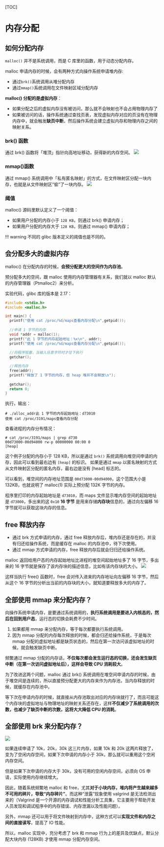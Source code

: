 
[TOC]
# 内存分配

## 如何分配内存

`malloc()` 并不是系统调用，而是 C 库里的函数，用于动态分配内存。

malloc 申请内存的时候，会有两种方式向操作系统申请堆内存:

- 通过`brk()`系统调用从堆分配内存
- 通过`mmap()`系统调用在文件映射区域分配内存

**malloc() 分配的是虚拟内存**：

- 如果分配之后的虚拟内存没有被访问，那么就不会映射也不会占用物理内存了
- 如果被访问的话，操作系统通过查找页表，发现虚拟内存对应的页没有在物理内存中，就会触发**缺页中断**，然后操作系统会建立虚拟内存和物理内存之间的映射关系。


### brk() 函数

通过 brk() 函数将「堆顶」指针向高地址移动，获得新的内存空间。
![](https://camo.githubusercontent.com/876415478ee0109624c33bf8f67f33cebea28441ab5101628f55bdda6795ccb5/68747470733a2f2f63646e2e7869616f6c696e636f64696e672e636f6d2f67682f7869616f6c696e636f6465722f496d616765486f73742f2545362539332538442545342542442539432545372542332542422545372542422539462f2545352538362538352545352541442539382545372541452541312545372539302538362f62726b2545372539342542332545382541462542372e706e67)

### mmap()函数

通过 mmap() 系统调用中「私有匿名映射」的方式，在文件映射区分配一块内存，也就是从文件映射区“偷”了一块内存。
![](https://camo.githubusercontent.com/898e940dd60080d022ee32acf9cd99c8449d9cf2145c9bc39766649c0e2d7a43/68747470733a2f2f63646e2e7869616f6c696e636f64696e672e636f6d2f67682f7869616f6c696e636f6465722f496d616765486f73742f2545362539332538442545342542442539432545372542332542422545372542422539462f2545352538362538352545352541442539382545372541452541312545372539302538362f6d6d61702545372539342542332545382541462542372e706e67)

### 阈值

malloc() 源码里默认定义了一个阈值：

- 如果用户分配的内存小于 `128 KB`，则通过 brk() 申请内存；
- 如果用户分配的内存大于 `128 KB`，则通过 mmap() 申请内存；

!!! warning
	不同的 glibc 版本定义的阈值也是不同的。

## 会分配多大的虚拟内存

malloc() 在分配内存的时候，**会预分配更大的空间作为内存池**。

预分配多大的空间，跟 malloc 使用的内存管理器有关系，我们就以 malloc 默认的内存管理器（Ptmalloc2）来分析。

实验代码，glibc 库的版本是 2.17：
```c
#include <stdio.h>
#include <malloc.h>

int main() {
  printf("使用 cat /proc/%d/maps查看内存分配\n",getpid());
  
  //申请 1 字节的内存
  void *addr = malloc(1);
  printf("此 1 字节的内存起始地址：%x\n", addr);
  printf("使用 cat /proc/%d/maps查看内存分配\n",getpid());
 
  //将程序阻塞，当输入任意字符时才往下执行
  getchar();

  //释放内存
  free(addr);
  printf("释放了 1 字节的内存，但 heap 堆并不会释放\n");
  
  getchar();
  return 0;
}
```

执行，输出：
```shell
# ./alloc_addr此 1 字节的内存起始地址：d73010
使用 cat /proc/3191/maps查看内存分配
```

查看进程的内存分布情况：
```shell
# cat /proc/3191/maps | grep d730
00d73000-00d94000 rw-p 00000000 00:00 0                                  [heap]
```

这个例子分配的内存小于 128 KB，所以是通过 `brk()` 系统调用向堆空间申请的内存，因此可以看到最右边有 `[heap]` 的标识。
如果是通过 `mmap` 以匿名映射的方式从文件映射区分配的匿名内存，最右边是没有 [head] 标志的。

可以看到，堆空间的内存地址范围是 `00d73000-00d94000`，这个范围大小是 132KB，也就说明了 malloc(1) 实际上预分配 132K 字节的内存。

程序里打印的内存起始地址是 `d73010`，而 maps 文件显示堆内存空间的起始地址是 `d73000`，多出来的这 `0x10` **16 字节** 是用来存储**内存块**信息的，通过向左偏移 16 字节就可以获取这块内存的信息。
## free 释放内存

- 通过 brk 方式申请的内存，通过 free 释放内存后，堆内存还是存在的，并没有归还给操作系统，而是缓存在 malloc 的内存池中，待下次使用。
- 通过 mmap 方式申请的内存，free 释放内存后就会归归还给操作系统。

malloc 返回给用户态的内存起始地址比进程的堆空间起始地址多了 16 字节，多出来的 16 字节就是保存了该内存块的描述信息，比如有该内存块的大小。
![](https://camo.githubusercontent.com/eded0bf3706724f5271861eca07aa30cbb5697df02c5c09fa7bbe876be024693/68747470733a2f2f696d672d626c6f672e6373646e696d672e636e2f696d675f636f6e766572742f63623665336365343533326666306136626664363066653365353261383036652e706e67)

这样当执行 free() 函数时，free 会对传入进来的内存地址向左偏移 16 字节，然后从这个 16 字节的分析出当前的内存块的大小，就知道要释放多大的内存了。
## 全部使用 mmap 来分配内存？

向操作系统申请内存，是要通过系统调用的，**执行系统调用是要进入内核态的，然后在回到用户态**，运行态的切换会耗费不少时间。

1. 如果都用 mmap 来分配内存，等于每次都要执行系统调用。
1. 因为 mmap 分配的内存每次释放的时候，都会归还给操作系统，于是每次 mmap 分配的虚拟地址都是缺页状态的，然后在第一次访问该虚拟地址的时候，就会触发缺页中断。

频繁通过 mmap 分配的内存话，**不仅每次都会发生运行态的切换，还会发生缺页中断（在第一次访问虚拟地址后），这样会导致 CPU 消耗较大**。

为了改进这两个问题，malloc 通过 brk() 系统调用在堆空间申请内存的时候，由于堆空间是连续的，所以直接预分配更大的内存来作为内存池，当内存释放的时候，就缓存在内存池中。

等下次在申请内存的时候，就直接从内存池取出对应的内存块就行了，而且可能这个内存块的虚拟地址与物理地址的映射关系还存在，这样**不仅减少了系统调用的次数，也减少了缺页中断的次数，这将大大降低 CPU 的消耗**。

## 全部使用 brk 来分配内存？

![](https://camo.githubusercontent.com/22e1cf2ac2f6e0dc5c3307e0ab1f0bc59f3a372f63259e17d891d3d4bda8c0d4/68747470733a2f2f696d672d626c6f672e6373646e696d672e636e2f696d675f636f6e766572742f37356564656530636237353435306537393837613861343832623937356264612e706e67)

如果连续申请了 10k，20k，30k 这三片内存，如果 10k 和 20k 这两片释放了，变为了空闲内存空间，如果下次申请的内存小于 30k，那么就可以重用这个空闲内存空间。

但是如果下次申请的内存大于 30k，没有可用的空闲内存空间，必须向 OS 申请，实际使用内存继续增大。

因此，随着系统频繁地 malloc 和 free，尤其**对于小块内存，堆内将产生越来越多不可用的碎片，导致“内存碎片”**。而这种“泄露”现象使用 valgrind 是无法检测出来的（Valgrind 是一个开源的内存调试和性能分析工具集，它主要用于帮助开发人员发现和调试程序中的内存错误、内存泄漏以及性能问题）。

另外，mmap 还可以用于将文件映射到内存中，这种方式可以**实现文件和内存之间的直接读写**，提高了 IO 性能。

所以，malloc 实现中，充分考虑了 brk 和 mmap 行为上的差异及优缺点，默认分配大块内存 (128KB) 才使用 mmap 分配内存空间。
